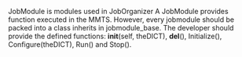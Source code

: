 JobModule is modules used in JobOrganizer
A JobModule provides function executed in the MMTS.
However, every jobmodule should be packed into a class inherits in jobmodule_base.
The developer should provide the defined functions: __init__(self, theDICT), __del__(), Initialize(), Configure(theDICT), Run() and Stop().
